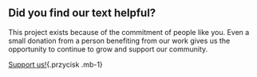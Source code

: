 ## Did you find our text helpful?

This project exists because of the commitment of people like you. Even a small donation from a person benefiting from our work gives us the opportunity to continue to grow and support our community.

[Support us!](/en/support){.przycisk .mb-1}
